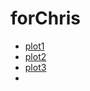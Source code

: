 # forChris

+ [plot1](https://bcaffo.github.io/forChris/plot1.html)
+ [plot2](https://bcaffo.github.io/forChris/plot2.html)
+ [plot3](https://bcaffo.github.io/forChris/plot3.html)
+ 
